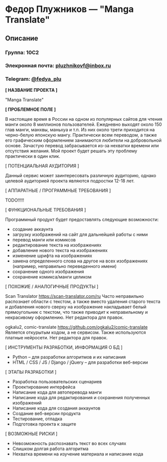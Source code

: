 # Федор Плужников — "Manga Translate"

## Описание

### Группа: 10С2

### Элекронная почта: <pluzhnikovf@inbox.ru>

### Telegram: [@fedya_plu](https://t.me/fedya_plu)

**[ НАЗВАНИЕ ПРОЕКТА ]**

"Manga Translate"

**[ ПРОБЛЕМНОЕ ПОЛЕ ]**

В настоящее время в России на одном из популярных сайтов для чтения манги около 8 миллионов пользователей. Ежедневно выходят около 150 глав манги, манхвы, маньхуа и т.п. Из них около трети приходится на черно-белую японскую мангу. Практически всем переводом, а также его графическим оформлением занимаются любители на добровольной основе. Зачастую перевод забрасывается из-за нехватки времени или отсутствия желания. Мой проект будет решать эту проблему практически в один клик.

[ ПОТЕНЦИАЛЬНАЯ АУДИТОРИЯ ]

Данный сервис может заинтересовать различную аудиторию, однако целевой аудиторией проекта являются подростки 12-18 лет.

[ АППАРАТНЫЕ / ПРОГРАММНЫЕ ТРЕБОВАНИЯ ]

TODO!!!!!

[ ФУНКЦИОНАЛЬНЫЕ ТРЕБОВАНИЯ ]

Программный продукт будет предоставлять следующие возможности:

- создание аккаунта
- загрузку изображений на сайт для дальнейшей работы с ними
- перевод манги или комиксов
- редактирование текста на изображениях
- добавление нового текста на изображениях
- изменение шрифта на изображениях
- замена определенного слова на другое на всех изображениях (например, неправильно переведенного имени)
- сохранение одного изображения
- сохранение комикса/манги целиком

[ ПОХОЖИЕ / АНАЛОГИЧНЫЕ ПРОДУКТЫ ]

Scan Translator <https://scan-translator.com/ru> Часто неправильно распознает области с текстом, а также вместо удаления старого текста и добавления нового сверху на изображение накладывает белый прямоугольник с текстом, что также приводит к неправильному и некрасивому оформлению. Нет редактора для правок.

ogkalu2, comic-translate <https://github.com/ogkalu2/comic-translate> Является откурытым кодом, а не сервисом. Также используются платные нейросети. Нет редактора для правок.

[ ИНСТРУМЕНТЫ РАЗРАБОТКИ, ИНФОРМАЦИЯ О БД ]

- Python – для разработки алгоритмов и их написания 
- HTML / CSS / JS / Django / jQuery – для разработки веб-версии

[ ЭТАПЫ РАЗРАБОТКИ ]

- Разработка пользовательских сценариев
- Проектирование интерфейса
- Написание кода для автоперевода манги
- Написание кода для редактирования и сохранения полученных изображений
- Написание кода для создания аккаунтов
- Создание веб-версии продукта
- Тестирование, отладка
- Подготовка проекта к защите

[ ВОЗМОЖНЫЕ РИСКИ ]

- Невозможность распознавать текст во всех случаях
- Слишком долгая работа алгоритма
- Нехватка времени на изучение материала и написание кода
